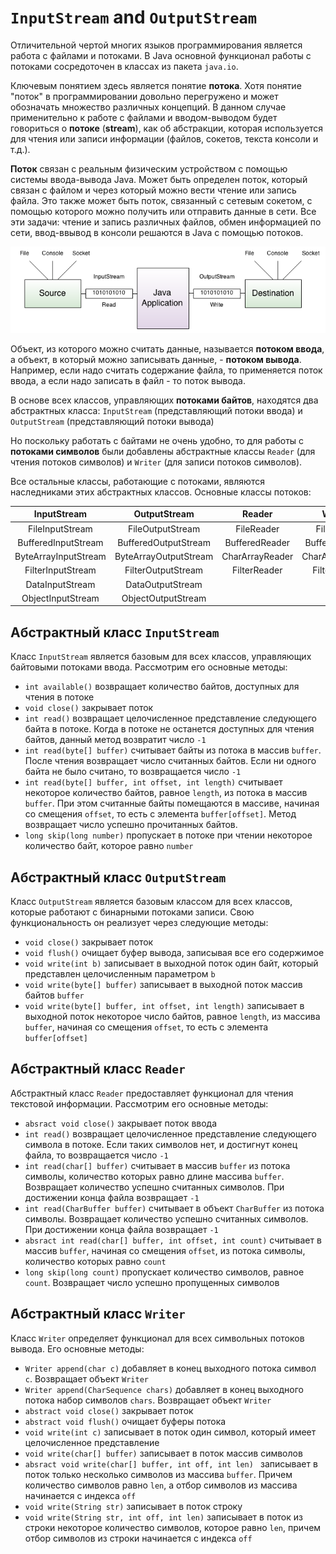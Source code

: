 # `InputStream` and `OutputStream`
Отличительной чертой многих языков программирования является работа с файлами и потоками. В Java основной функционал работы с потоками сосредоточен в классах из пакета `java.io`.

Ключевым понятием здесь является понятие **потока**. Хотя понятие "поток" в программировании довольно перегружено и может обозначать множество различных концепций. В данном случае применительно к работе с файлами и вводом-выводом будет говориться о **потоке** (**stream**), как об абстракции, которая используется для чтения или записи информации (файлов, сокетов, текста консоли и т.д.).

**Поток** связан с реальным физическим устройством с помощью системы ввода-вывода Java. Может быть определен поток, который связан с файлом и через который можно вести чтение или запись файла. Это также может быть поток, связанный с сетевым сокетом, с помощью которого можно получить или отправить данные в сети. Все эти задачи: чтение и запись различных файлов, обмен информацией по сети, ввод-ввывод в консоли решаются в Java с помощью потоков.

![Java IO](res/img/java/io/java-io.png)

Объект, из которого можно считать данные, называется **потоком ввода**, а объект, в который можно записывать данные, - **потоком вывода**. Например, если надо считать содержание файла, то применяется поток ввода, а если надо записать в файл - то поток вывода.

В основе всех классов, управляющих **потоками байтов**, находятся два абстрактных класса: `InputStream` (представляющий потоки ввода) и `OutputStream` (представляющий потоки вывода)

Но поскольку работать с байтами не очень удобно, то для работы с **потоками символов** были добавлены абстрактные классы `Reader` (для чтения потоков символов) и `Writer` (для записи потоков символов).

Все остальные классы, работающие с потоками, являются наследниками этих абстрактных классов. Основные классы потоков:

| InputStream | OutputStream | Reader | Writer |
| :---: | :---: | :---: | :---: |
| FileInputStream | FileOutputStream | FileReader | FileWriter |
| BufferedInputStream | BufferedOutputStream | BufferedReader | BufferedWriter |
| ByteArrayInputStream | ByteArrayOutputStream | CharArrayReader | CharArrayWriter |
| FilterInputStream | FilterOutputStream | FilterReader | FilterWriter |
| DataInputStream | DataOutputStream | | |
| ObjectInputStream | ObjectOutputStream | | |


## Абстрактный класс `InputStream`
Класс `InputStream` является базовым для всех классов, управляющих байтовыми потоками ввода. Рассмотрим его основные методы:
- `int available()` возвращает количество байтов, доступных для чтения в потоке
- `void close()` закрывает поток
- `int read()` возвращает целочисленное представление следующего байта в потоке. Когда в потоке не останется доступных для чтения байтов, данный метод возвратит число `-1`
- `int read(byte[] buffer)` считывает байты из потока в массив `buffer`. После чтения возвращает число считанных байтов. Если ни одного байта не было считано, то возвращается число `-1`
- `int read(byte[] buffer, int offset, int length)` считывает некоторое количество байтов, равное `length`, из потока в массив `buffer`. При этом считанные байты помещаются в массиве, начиная со смещения `offset`, то есть с элемента `buffer[offset]`. Метод возвращает число успешно прочитанных байтов.
- `long skip(long number)` пропускает в потоке при чтении некоторое количество байт, которое равно `number`


## Абстрактный класс `OutputStream`
Класс `OutputStream` является базовым классом для всех классов, которые работают с бинарными потоками записи. Свою функциональность он реализует через следующие методы:
- `void close()` закрывает поток
- `void flush()` очищает буфер вывода, записывая все его содержимое
- `void write(int b)` записывает в выходной поток один байт, который представлен целочисленным параметром `b`
- `void write(byte[] buffer)` записывает в выходной поток массив байтов `buffer`
- `void write(byte[] buffer, int offset, int length)` записывает в выходной поток некоторое число байтов, равное `length`, из массива `buffer`, начиная со смещения `offset`, то есть с элемента `buffer[offset]`


## Абстрактный класс `Reader`
Абстрактный класс `Reader` предоставляет функционал для чтения текстовой информации. Рассмотрим его основные методы:
- `absract void close()` закрывает поток ввода
- `int read()` возвращает целочисленное представление следующего символа в потоке. Если таких символов нет, и достигнут конец файла, то возвращается число `-1`
- `int read(char[] buffer)` считывает в массив `buffer` из потока символы, количество которых равно длине массива `buffer`. Возвращает количество успешно считанных символов. При достижении конца файла возвращает `-1`
- `int read(CharBuffer buffer)` считывает в объект `CharBuffer` из потока символы. Возвращает количество успешно считанных символов. При достижении конца файла возвращает `-1`
- `absract int read(char[] buffer, int offset, int count)` считывает в массив `buffer`, начиная со смещения `offset`, из потока символы, количество которых равно `count`
- `long skip(long count)` пропускает количество символов, равное `count`. Возвращает число успешно пропущенных символов


## Абстрактный класс `Writer`
Класс `Writer` определяет функционал для всех символьных потоков вывода. Его основные методы:
- `Writer append(char c)` добавляет в конец выходного потока символ `c`. Возвращает объект `Writer`
- `Writer append(CharSequence chars)` добавляет в конец выходного потока набор символов `chars`. Возвращает объект `Writer`
- `abstract void close()` закрывает поток
- `abstract void flush()` очищает буферы потока
- `void write(int c)` записывает в поток один символ, который имеет целочисленное представление
- `void write(char[] buffer)` записывает в поток массив символов
- `absract void write(char[] buffer, int off, int len) ` записывает в поток только несколько символов из массива `buffer`. Причем количество символов равно `len`, а отбор символов из массива начинается с индекса `off`
- `void write(String str)` записывает в поток строку
- `void write(String str, int off, int len)` записывает в поток из строки некоторое количество символов, которое равно `len`, причем отбор символов из строки начинается с индекса `off`
